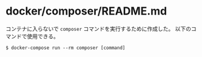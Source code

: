 # docker/composer/README.md

コンテナに入らないで `composer` コマンドを実行するために作成した。
以下のコマンドで使用できる。

```angular2html
$ docker-compose run --rm composer [command]
```